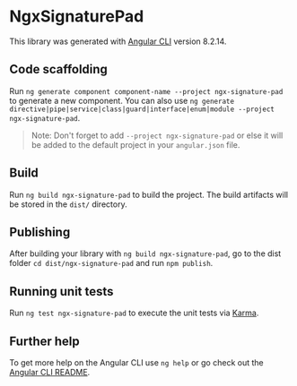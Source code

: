 # NgxSignaturePad

This library was generated with [Angular CLI](https://github.com/angular/angular-cli) version 8.2.14.

## Code scaffolding

Run `ng generate component component-name --project ngx-signature-pad` to generate a new component. You can also use `ng generate directive|pipe|service|class|guard|interface|enum|module --project ngx-signature-pad`.
> Note: Don't forget to add `--project ngx-signature-pad` or else it will be added to the default project in your `angular.json` file. 

## Build

Run `ng build ngx-signature-pad` to build the project. The build artifacts will be stored in the `dist/` directory.

## Publishing

After building your library with `ng build ngx-signature-pad`, go to the dist folder `cd dist/ngx-signature-pad` and run `npm publish`.

## Running unit tests

Run `ng test ngx-signature-pad` to execute the unit tests via [Karma](https://karma-runner.github.io).

## Further help

To get more help on the Angular CLI use `ng help` or go check out the [Angular CLI README](https://github.com/angular/angular-cli/blob/master/README.md).
